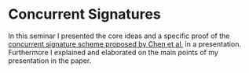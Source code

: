 # Concurrent Signatures
In this seminar I presented the core ideas and a specific proof of the [concurrent signature scheme proposed by Chen et al.](https://www.iacr.org/archive/eurocrypt2004/30270287/EC04Concurrent.pdf) in a presentation. Furthermore I explained and elaborated on the main points of my presentation in the paper.